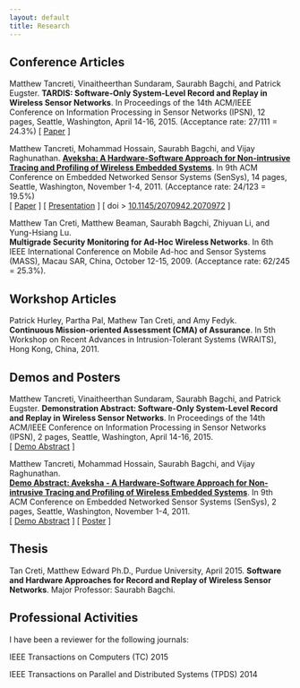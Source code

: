```yaml
---
layout: default
title: Research
---
```


Conference Articles
-------------------

Matthew Tancreti, Vinaitheerthan Sundaram, Saurabh Bagchi, and Patrick Eugster.
**TARDIS: Software-Only System-Level Record and Replay in Wireless Sensor Networks**.
In Proceedings of the 14th ACM/IEEE Conference on Information Processing in Sensor Networks (IPSN),
12 pages, Seattle, Washington, April 14-16, 2015.
(Acceptance rate: 27/111 = 24.3%)
\[ [Paper](documents/tardis-ipsn2015-author.pdf) \]

Matthew Tancreti, Mohammad Hossain, Saurabh Bagchi, and Vijay Raghunathan.
**[Aveksha: A Hardware-Software Approach for Non-intrusive Tracing and
Profiling of Wireless Embedded Systems](aveksha.html)**.
In 9th ACM Conference on Embedded Networked Sensor Systems (SenSys),
14 pages, Seattle, Washington, November 1-4, 2011.
(Acceptance rate: 24/123 = 19.5%)  
\[ [Paper](documents/aveksha-sensys2011-author.pdf) \]
\[ [Presentation](documents/presentation-aveksha-sensys2011.pdf) \]
\[ doi > [10.1145/2070942.2070972](http://dx.doi.org/10.1145/2070942.2070972) \]

Matthew Tan Creti, Matthew Beaman, Saurabh Bagchi, Zhiyuan Li, and Yung-Hsiang Lu.  
**Multigrade Security Monitoring for Ad-Hoc Wireless Networks**.
In 6th IEEE International Conference on Mobile Ad-hoc and Sensor Systems (MASS),
Macau SAR, China, October 12-15, 2009.
(Acceptance rate: 62/245 = 25.3%).

Workshop Articles
-----------------

Patrick Hurley, Partha Pal, Mathew Tan Creti, and Amy Fedyk.  
**Continuous Mission-oriented Assessment (CMA) of Assurance**.
In 5th Workshop on Recent Advances in Intrusion-Tolerant Systems (WRAITS),
Hong Kong, China, 2011.

Demos and Posters
-----------------

Matthew Tancreti, Vinaitheerthan Sundaram, Saurabh Bagchi, and Patrick Eugster.
**Demonstration Abstract: Software-Only System-Level Record and Replay in Wireless Sensor Networks**.
In Proceedings of the 14th ACM/IEEE Conference on Information Processing in Sensor Networks (IPSN),
2 pages, Seattle, Washington, April 14-16, 2015.  
\[ [Demo Abstract](documents/demo-tardis-ipsn2015.pdf) \]

Matthew Tancreti, Mohammad Hossain, Saurabh Bagchi, and Vijay Raghunathan.  
**[Demo Abstract: Aveksha - A Hardware-Software Approach for Non-intrusive
Tracing and Profiling of Wireless Embedded Systems](aveksha.html)**.
In 9th ACM Conference on Embedded Networked Sensor Systems (SenSys),
2 pages, Seattle, Washington, November 1-4, 2011.  
\[ [Demo Abstract](documents/demo-aveksha-sensys2011.pdf) \]
\[ [Poster](documents/poster-aveksha-sensys2011.pdf) \]

Thesis
------

Tan Creti, Matthew Edward Ph.D., Purdue University, April 2015. **Software and Hardware Approaches for Record and Replay of Wireless Sensor Networks**. Major Professor: Saurabh Bagchi.

Professional Activities
-----------------------

I have been a reviewer for the following journals:

IEEE Transactions on Computers (TC) 2015

IEEE Transactions on Parallel and Distributed Systems (TPDS) 2014

